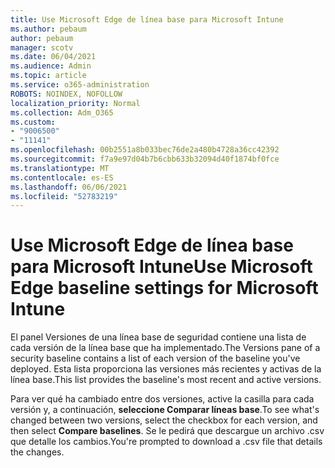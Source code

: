 ```yaml
---
title: Use Microsoft Edge de línea base para Microsoft Intune
ms.author: pebaum
author: pebaum
manager: scotv
ms.date: 06/04/2021
ms.audience: Admin
ms.topic: article
ms.service: o365-administration
ROBOTS: NOINDEX, NOFOLLOW
localization_priority: Normal
ms.collection: Adm_O365
ms.custom:
- "9006500"
- "11141"
ms.openlocfilehash: 00b2551a8b033bec76de2a480b4728a36cc42392
ms.sourcegitcommit: f7a9e97d04b7b6cbb633b32094d40f1874bf0fce
ms.translationtype: MT
ms.contentlocale: es-ES
ms.lasthandoff: 06/06/2021
ms.locfileid: "52783219"
---
```

# <a name="use-microsoft-edge-baseline-settings-for-microsoft-intune"></a><span data-ttu-id="07839-102">Use Microsoft Edge de línea base para Microsoft Intune</span><span class="sxs-lookup"><span data-stu-id="07839-102">Use Microsoft Edge baseline settings for Microsoft Intune</span></span>

<span data-ttu-id="07839-103">El panel Versiones de una línea base de seguridad contiene una lista de cada versión de la línea base que ha implementado.</span><span class="sxs-lookup"><span data-stu-id="07839-103">The Versions pane of a security baseline contains a list of each version of the baseline you've deployed.</span></span> <span data-ttu-id="07839-104">Esta lista proporciona las versiones más recientes y activas de la línea base.</span><span class="sxs-lookup"><span data-stu-id="07839-104">This list provides the baseline's most recent and active versions.</span></span>

<span data-ttu-id="07839-105">Para ver qué ha cambiado entre dos versiones, active la casilla para cada versión y, a continuación, **seleccione Comparar líneas base**.</span><span class="sxs-lookup"><span data-stu-id="07839-105">To see what's changed between two versions, select the checkbox for each version, and then select **Compare baselines**.</span></span> <span data-ttu-id="07839-106">Se le pedirá que descargue un archivo .csv que detalle los cambios.</span><span class="sxs-lookup"><span data-stu-id="07839-106">You're prompted to download a .csv file that details the changes.</span></span>